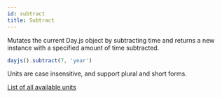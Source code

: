 ```yaml
---
id: subtract
title: Subtract
---
```


Mutates the current Day.js object by subtracting time and returns a new instance with a specified amount of time subtracted.

```js
dayjs().subtract(7, 'year')
```

Units are case insensitive, and support plural and short forms.

[List of all available units](../get-set/get#list-of-all-available-units)
